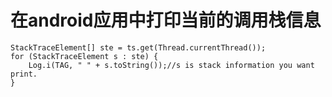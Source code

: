 # 在android应用中打印当前的调用栈信息

    StackTraceElement[] ste = ts.get(Thread.currentThread());
    for (StackTraceElement s : ste) {
        Log.i(TAG, " " + s.toString());//s is stack information you want print.
    }
